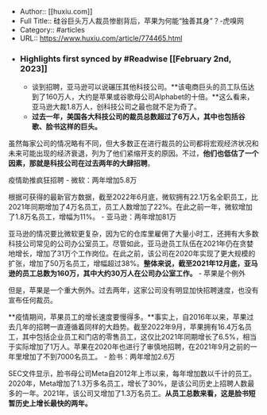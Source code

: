 - Author:: [[huxiu.com]]
- Full Title:: 硅谷巨头万人裁员惨剧背后，苹果为何能“独善其身”？-虎嗅网
- Category:: #articles
- URL:: https://www.huxiu.com/article/774465.html
- ### Highlights first synced by #Readwise [[February 2nd, 2023]]
    - 谈到招聘，亚马逊可以说碾压其他科技公司。**该电商巨头的员工队伍达到了160万人，大约是苹果或谷歌母公司Alphabet的十倍。**这么看来，亚马逊大裁1.8万人，创科技公司之最也就不足为奇了。
    - **过去一年，美国各大科技公司的裁员总数超过了6万人，其中也包括谷歌、脸书这样的巨头。**

  


虽然每家公司的情况略有不同，但大多数正在进行裁员的公司都将宏观经济状况和未来可能出现的经济衰退，列为了他们紧缩开支的原因。不过，**他们也低估了一个因素，那就是科技公司在过去两年的大肆招聘**。

  


疫情助推疯狂招聘
    - 微软：两年增加5.8万

  


根据可获得的最新官方数据，截至2022年6月底，微软拥有22.1万名全职员工，比2021年同期增加了4万名员工，员工人数增加了22%。在此之前一年，微软增加了1.8万名员工，增幅为11%。
    - 亚马逊：两年增加81万

  


亚马逊的情况要比微软更复杂，因为它的仓库里雇佣了大量小时工，还拥有大多数科技公司常见的公司办公室员工。尽管如此，亚马逊员工队伍在2021年仍在贪婪地增长，增加了31万个工作岗位。在此之前，该公司在2020年实现了更大规模的扩张，增加了50万名员工，增幅超过38%。**整体来说，截至2021年12月底，亚马逊的员工总数为160万，其中大约30万人在公司办公室工作。**
    - 苹果是个例外

  


但是，苹果是一个重大例外。过去两年，这家公司没有明显加快招聘速度，也没有宣布任何裁员。

  


**疫情期间，苹果员工的增长速度要慢得多。**事实上，自2016年以来，苹果过去几年的招聘一直遵循着同样的大趋势。截至2022年9月，苹果拥有16.4万名员工，其中包括企业员工和门店的零售员工，这仅比2021年同期增长了6.5%，相当于实际增加了1万人。苹果在2020年也进行了审慎地招聘，在2021年9月之前的一年里增加了不到7000名员工。
    - 脸书：两年增加2.6万

  


SEC文件显示，脸书母公司Meta自2012年上市以来，每年增加数以千计的员工。2020年，Meta增加了1.3万多名员工，增长了30%，是该公司历史上招聘人数最多的一年。2021年，该公司又增加了1.3万名员工。**从员工总数来看，这是脸书短暂历史上增长最快的两年。**
